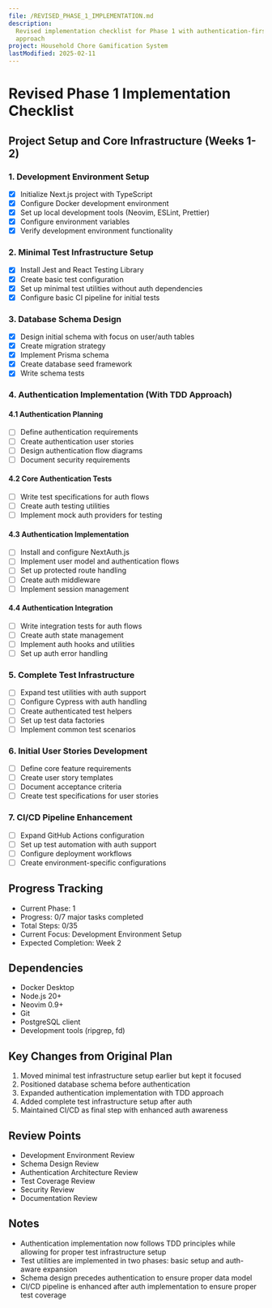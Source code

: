```yaml
---
file: /REVISED_PHASE_1_IMPLEMENTATION.md
description:
  Revised implementation checklist for Phase 1 with authentication-first
  approach
project: Household Chore Gamification System
lastModified: 2025-02-11
---
```


# Revised Phase 1 Implementation Checklist

## Project Setup and Core Infrastructure (Weeks 1-2)

### 1. Development Environment Setup

- [x] Initialize Next.js project with TypeScript
- [x] Configure Docker development environment
- [x] Set up local development tools (Neovim, ESLint, Prettier)
- [x] Configure environment variables
- [x] Verify development environment functionality

### 2. Minimal Test Infrastructure Setup

- [x] Install Jest and React Testing Library
- [x] Create basic test configuration
- [x] Set up minimal test utilities without auth dependencies
- [x] Configure basic CI pipeline for initial tests

### 3. Database Schema Design

- [x] Design initial schema with focus on user/auth tables
- [x] Create migration strategy
- [x] Implement Prisma schema
- [x] Create database seed framework
- [x] Write schema tests

### 4. Authentication Implementation (With TDD Approach)

#### 4.1 Authentication Planning

- [ ] Define authentication requirements
- [ ] Create authentication user stories
- [ ] Design authentication flow diagrams
- [ ] Document security requirements

#### 4.2 Core Authentication Tests

- [ ] Write test specifications for auth flows
- [ ] Create auth testing utilities
- [ ] Implement mock auth providers for testing

#### 4.3 Authentication Implementation

- [ ] Install and configure NextAuth.js
- [ ] Implement user model and authentication flows
- [ ] Set up protected route handling
- [ ] Create auth middleware
- [ ] Implement session management

#### 4.4 Authentication Integration

- [ ] Write integration tests for auth flows
- [ ] Create auth state management
- [ ] Implement auth hooks and utilities
- [ ] Set up auth error handling

### 5. Complete Test Infrastructure

- [ ] Expand test utilities with auth support
- [ ] Configure Cypress with auth handling
- [ ] Create authenticated test helpers
- [ ] Set up test data factories
- [ ] Implement common test scenarios

### 6. Initial User Stories Development

- [ ] Define core feature requirements
- [ ] Create user story templates
- [ ] Document acceptance criteria
- [ ] Create test specifications for user stories

### 7. CI/CD Pipeline Enhancement

- [ ] Expand GitHub Actions configuration
- [ ] Set up test automation with auth support
- [ ] Configure deployment workflows
- [ ] Create environment-specific configurations

## Progress Tracking

- Current Phase: 1
- Progress: 0/7 major tasks completed
- Total Steps: 0/35
- Current Focus: Development Environment Setup
- Expected Completion: Week 2

## Dependencies

- Docker Desktop
- Node.js 20+
- Neovim 0.9+
- Git
- PostgreSQL client
- Development tools (ripgrep, fd)

## Key Changes from Original Plan

1. Moved minimal test infrastructure setup earlier but kept it focused
2. Positioned database schema before authentication
3. Expanded authentication implementation with TDD approach
4. Added complete test infrastructure setup after auth
5. Maintained CI/CD as final step with enhanced auth awareness

## Review Points

- Development Environment Review
- Schema Design Review
- Authentication Architecture Review
- Test Coverage Review
- Security Review
- Documentation Review

## Notes

- Authentication implementation now follows TDD principles while allowing for
  proper test infrastructure setup
- Test utilities are implemented in two phases: basic setup and auth-aware
  expansion
- Schema design precedes authentication to ensure proper data model
- CI/CD pipeline is enhanced after auth implementation to ensure proper test
  coverage
